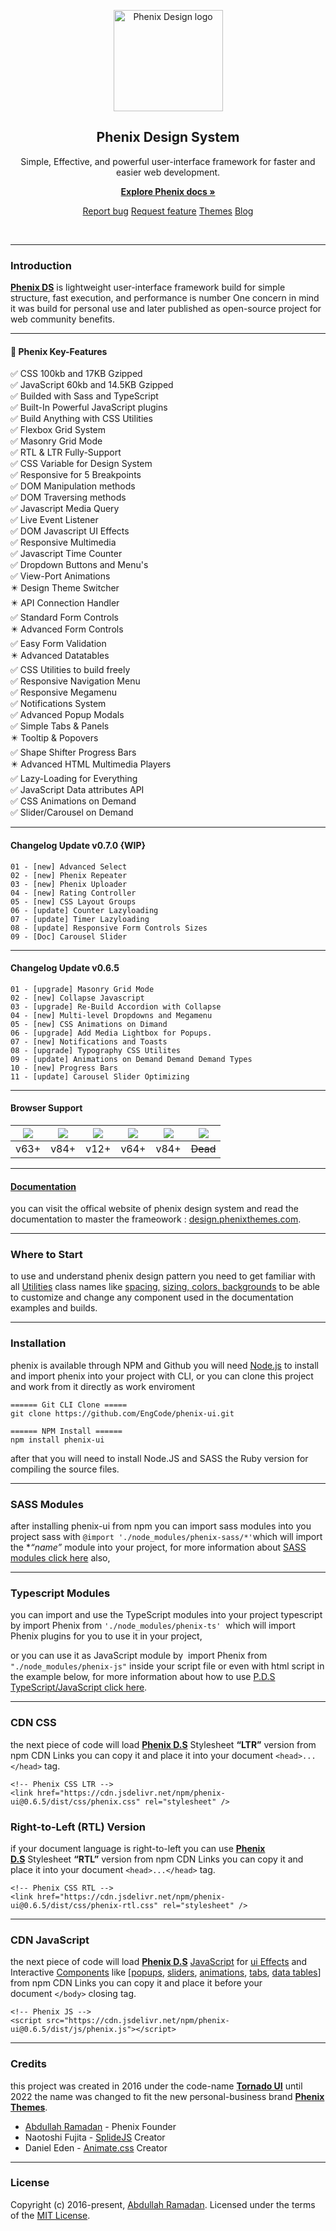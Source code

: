 <p align="center">
  <a href="https://design.phenixthemes.com">
    <img src="https://design.phenixthemes.com/wp-content/themes/phenix-docs/_front-end/dist/img/px-logo/phenix-design-icon.svg" alt="Phenix Design logo" width="175" height="162">
  </a>
</p>

<h2 align="center">Phenix Design System</h2>

<p align="center">
  Simple, Effective, and powerful user-interface framework for faster and easier web development.
</p>
<p align="center">
  <a href="https://design.phenixthemes.com"><strong>Explore Phenix docs »</strong></a>
</p>
<p align="center">
<a href="https://github.com/EngCode/phenix-ui/issues/new?assignees=-&labels=bug&template=bug_report.yml">Report bug</a>
<a href="https://github.com/EngCode/phenix-ui/issues/new?assignees=&labels=feature&template=feature_request.yml">Request feature</a>
<a href="https://phenixthemes.com/">Themes</a>
<a href="https://blog.phenixthemes.com/">Blog</a>
</p>

<p align="center">
  <img src="https://img.shields.io/badge/build-v0.6.0-blue.svg" alt="" />
  <img src="https://img.shields.io/github/languages/code-size/EngCode/phenix-ui.svg" alt="" />
  <img src="https://img.shields.io/github/repo-size/EngCode/phenix-ui.svg" alt="" />
  <img src="https://img.shields.io/github/issues/EngCode/phenix-ui.svg" alt="" />
  <img src="https://img.shields.io/badge/%40typescript-v3.9.10-blue.svg" alt="" />
  <img src="https://img.shields.io/badge/Sass-v7.0.1-blue.svg" alt="" />
</p>
</div>

---

### Introduction

**[Phenix DS](https://design.phenixthemes.com/about-phenix/ "About Phenix")** is lightweight user-interface framework build for simple structure, fast execution, and performance is number One concern in mind it was build for personal use and later published as open-source project for web community benefits.

---

#### 🚀 Phenix Key-Features

<div>
<ul style="list-style:none;padding:0;margin:0">
    <li>✅ CSS 100kb and 17KB Gzipped</li>
    <li>✅ JavaScript 60kb and 14.5KB Gzipped</li>
    <li>✅ Builded with Sass and TypeScript</li>
    <li>✅ Built-In Powerful JavaScript plugins</li>
    <li>✅ Build Anything with CSS Utilities</li>
    <li>✅ Flexbox Grid System</li>
    <li>✅ Masonry Grid Mode</li>
    <li>✅ RTL & LTR Fully-Support</li>
    <li>✅ CSS Variable for Design System</li>
    <li>✅ Responsive for 5 Breakpoints</li>
    <li>✅ DOM Manipulation methods</li>
    <li>✅ DOM Traversing methods</li>
    <li>✅ Javascript Media Query</li>
    <li>✅ Live Event Listener</li>
    <li>✅ DOM Javascript UI Effects</li>
    <li>✅ Responsive Multimedia</li>
    <li>✅ Javascript Time Counter</li>
    <li>✅ Dropdown Buttons and Menu's</li>
    <li>✅ View-Port Animations</li>
    <li>✴️ Design Theme Switcher</li>
    <li>✴️ API Connection Handler</li>
    <li>✅ Standard Form Controls</li>
    <li>✴️ Advanced Form Controls</li>
    <li>✅ Easy Form Validation</li>
    <li>✴️ Advanced Datatables</li>
    <li>✅ CSS Utilities to build freely</li>
    <li>✅ Responsive Navigation Menu</li>
    <li>✅ Responsive Megamenu</li>
    <li>✅ Notifications System</li>
    <li>✅ Advanced Popup Modals</li>
    <li>✅ Simple Tabs & Panels</li>
    <li>✴️ Tooltip & Popovers</li>
    <li>✅ Shape Shifter Progress Bars</li>
    <li>✴️ Advanced HTML Multimedia Players</li>
    <li>✅ Lazy-Loading for Everything</li>
    <li>✅ JavaScript Data attributes API</li>
    <li>✅ CSS Animations on Demand</li>
    <li>✅ Slider/Carousel on Demand</li>
</ul>
</div>

---

#### Changelog Update v0.7.0 {WIP}

```
01 - [new] Advanced Select
02 - [new] Phenix Repeater
03 - [new] Phenix Uploader
04 - [new] Rating Controller
05 - [new] CSS Layout Groups
06 - [update] Counter Lazyloading
07 - [update] Timer Lazyloading
08 - [update] Responsive Form Controls Sizes
09 - [Doc] Carousel Slider
```

---

#### Changelog Update v0.6.5

```
01 - [upgrade] Masonry Grid Mode
02 - [new] Collapse Javascript
03 - [upgrade] Re-Build Accordion with Collapse
04 - [new] Multi-level Dropdowns and Megamenu
05 - [new] CSS Animations on Dimand
06 - [upgrade] Add Media Lightbox for Popups.
07 - [new] Notifications and Toasts
08 - [upgrade] Typography CSS Utilites
09 - [update] Animations on Demand Demand Demand Types
10 - [new] Progress Bars
11 - [update] Carousel Slider Optimizing
```

-----------------------

#### Browser Support

| ![](https://raw.githubusercontent.com/alrra/browser-logos/master/src/firefox/firefox_48x48.png) | ![](https://raw.githubusercontent.com/alrra/browser-logos/master/src/chrome/chrome_48x48.png) | ![](https://raw.githubusercontent.com/alrra/browser-logos/master/src/safari/safari_48x48.png) | ![](https://raw.githubusercontent.com/alrra/browser-logos/master/src/opera/opera_48x48.png) | ![](https://raw.githubusercontent.com/alrra/browser-logos/master/src/edge/edge_48x48.png) | ![](https://raw.githubusercontent.com/alrra/browser-logos/master/src/archive/internet-explorer_9-11/internet-explorer_9-11_48x48.png) |
|:-----------------------------------------------------------------------------------------------:|:---------------------------------------------------------------------------------------------:|:---------------------------------------------------------------------------------------------:|:-------------------------------------------------------------------------------------------:|:-----------------------------------------------------------------------------------------:|:-------------------------------------------------------------------------------------------------------------------------------------:|
| v63+                                                                                            | v84+                                                                                          | v12+                                                                                          | v64+                                                                                        | v84+                                                                                      | ~~Dead~~                                                                                                                              |

---

#### [Documentation](https://design.phenixthemes.com)

you can visit the offical website of phenix design system and read the documentation to master the frameowork : [design.phenixthemes.com](https://design.phenixthemes.com).

---

### Where to Start

to use and understand phenix design pattern you need to get familiar with all [Utilities](https://design.phenixthemes.com/category/utilities/) class names like [spacing](https://design.phenixthemes.com/spacing/)[,](https://design.phenixthemes.com/display/) [s](https://design.phenixthemes.com/sizing/)[izing](https://design.phenixthemes.com/sizing/)[, colors](https://design.phenixthemes.com/colors/)[, backgrounds](https://design.phenixthemes.com/backgrounds/) to be able to customize and change any component used in the documentation examples and builds.

---

### Installation

phenix is available through NPM and Github you will need [Node.js](https://nodejs.org/en/download/ "Download Node JS") to install and import phenix into your project with CLI, or you can clone this project and work from it directly as work enviroment

```
====== Git CLI Clone =====
git clone https://github.com/EngCode/phenix-ui.git

====== NPM Install ======
npm install phenix-ui
```

after that you will need to install Node.JS and SASS the Ruby version for compiling the source files.

---

### SASS Modules

after installing phenix-ui from npm you can import sass modules into you project sass with `@import './node_modules/phenix-sass/*'`which will import the **“*name”** module into your project, for more information about [SASS modules click here](https://design.phenixthemes.com/category/sass-customize/ "SASS Customize") also,

---

### Typescript Modules

you can import and use the TypeScript modules into your project typescript by import Phenix from `'./node_modules/phenix-ts'`  which will import Phenix plugins for you to use it in your project,

or you can use it as JavaScript module by  import Phenix from `"./node_modules/phenix-js"` inside your script file or even with html script in the example below, for more information about how to use [P.D.S TypeScript/JavaScript click here](https://design.phenixthemes.com/category/typescript-js/ "Typescript").

---

### CDN CSS

the next piece of code will load ******[Phenix D.S](https://design.phenixthemes.com/ "Home")****** Stylesheet **“LTR”** version from npm CDN Links you can copy it and place it into your document `<head>...</head>` tag.

```
<!-- Phenix CSS LTR -->
<link href="https://cdn.jsdelivr.net/npm/phenix-ui@0.6.5/dist/css/phenix.css" rel="stylesheet" />
```

### Right-to-Left (RTL) Version

if your document language is right-to-left you can use ****[Phenix D.S](https://design.phenixthemes.com/ "Home")**** Stylesheet **“RTL”** version from npm CDN Links you can copy it and place it into your document `<head>...</head>` tag.

```
<!-- Phenix CSS RTL -->
<link href="https://cdn.jsdelivr.net/npm/phenix-ui@0.6.5/dist/css/phenix-rtl.css" rel="stylesheet" />
```

---

### CDN JavaScript

the next piece of code will load ****[Phenix D.S](https://design.phenixthemes.com/ "Home")**** [JavaScript](https://design.phenixthemes.com/category/typescript-js/ "Typescript") for [ui Effects](https://design.phenixthemes.com/ui-effects/ "UI Effects") and Interactive [Components](https://design.phenixthemes.com/category/components/ "Components") like [[popups](https://design.phenixthemes.com/popup-modals/ "Popup Modals"), [sliders](https://design.phenixthemes.com/carousel-slider/ "Carousel Slider"), [animations](https://design.phenixthemes.com/animations/ "Animations"), [tabs](https://design.phenixthemes.com/tabs-panels/ "Tabs & Panels"), [data tables](https://design.phenixthemes.com/data-tables/ "Data Tables")] from npm CDN Links you can copy it and place it before your document `</body>` closing tag.

```
<!-- Phenix JS -->
<script src="https://cdn.jsdelivr.net/npm/phenix-ui@0.6.5/dist/js/phenix.js"></script>
```

---

### Credits

this project was created in 2016 under the code-name **[Tornado UI](https://tornado.phenixthemes.com/)** until 2022 the name was changed to fit the new personal-business brand **[Phenix Themes](https://phenixthemes.com/ "https://phenixthemes.com")**.

- [Abdullah Ramadan](https://www.facebook.com/Eng.AbdallahPS) - Phenix Founder
- Naotoshi Fujita - [SplideJS]([](https://github.com/Splidejs/splide)) Creator
- Daniel Eden - [Animate.css](https://animate.style/) Creator

--------------------

### License

Copyright (c) 2016-present, [Abdullah Ramadan](https://www.facebook.com/Eng.AbdallahPS). Licensed under the terms of the [MIT License](https://opensource.org/licenses/MIT).
